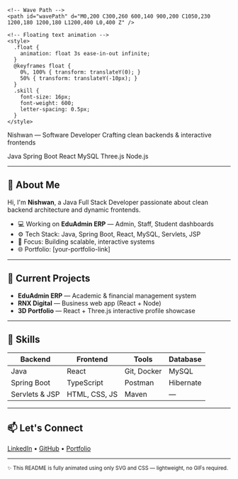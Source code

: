 <!-- 🌊 Animated Skill Showcase Header (No GIF / No Emoji) -->
<svg viewBox="0 0 1200 400" xmlns="http://www.w3.org/2000/svg" style="width:100%; max-width:1200px; display:block; margin:auto; font-family:'Segoe UI', Roboto, sans-serif;">
  <defs>
    <!-- Gradient for background and text -->
    <linearGradient id="grad" x1="0%" y1="0%" x2="100%" y2="0%">
      <stop offset="0%" stop-color="#00b4d8">
        <animate attributeName="stop-color" values="#00b4d8;#0077b6;#00b4d8" dur="6s" repeatCount="indefinite"/>
      </stop>
      <stop offset="100%" stop-color="#90e0ef">
        <animate attributeName="stop-color" values="#90e0ef;#48cae4;#90e0ef" dur="6s" repeatCount="indefinite"/>
      </stop>
    </linearGradient>

    <!-- Wave Path -->
    <path id="wavePath" d="M0,200 C300,260 600,140 900,200 C1050,230 1200,180 1200,180 L1200,400 L0,400 Z" />

    <!-- Floating text animation -->
    <style>
      .float {
        animation: float 3s ease-in-out infinite;
      }
      @keyframes float {
        0%, 100% { transform: translateY(0); }
        50% { transform: translateY(-10px); }
      }
      .skill {
        font-size: 16px;
        font-weight: 600;
        letter-spacing: 0.5px;
      }
    </style>
  </defs>

  <!-- Animated gradient background -->
  <rect width="1200" height="400" fill="url(#grad)" opacity="0.15"/>

  <!-- Animated wave -->
  <use href="#wavePath" fill="url(#grad)">
    <animateTransform attributeName="transform" type="translate" from="0 0" to="-120 0" dur="6s" repeatCount="indefinite" />
  </use>

  <!-- Central Name / Title -->
  <text x="50%" y="90" text-anchor="middle" fill="#023e8a" font-size="38" font-weight="bold">
    Nishwan — Software Developer
  </text>
  <text x="50%" y="125" text-anchor="middle" fill="#03045e" font-size="16">
    Crafting clean backends & interactive frontends
  </text>

  <!-- Floating Skill Icons/Texts -->
  <text x="200" y="230" fill="#03045e" class="skill float">Java</text>
  <text x="340" y="210" fill="#03045e" class="skill float" style="animation-delay:0.2s;">Spring Boot</text>
  <text x="500" y="240" fill="#03045e" class="skill float" style="animation-delay:0.4s;">React</text>
  <text x="660" y="210" fill="#03045e" class="skill float" style="animation-delay:0.6s;">MySQL</text>
  <text x="780" y="240" fill="#03045e" class="skill float" style="animation-delay:0.8s;">Three.js</text>
  <text x="930" y="220" fill="#03045e" class="skill float" style="animation-delay:1s;">Node.js</text>

  <!-- Bottom subtle wave -->
  <use href="#wavePath" fill="url(#grad)" opacity="0.3">
    <animateTransform attributeName="transform" type="translate" from="0 0" to="-60 0" dur="4s" repeatCount="indefinite" />
  </use>
</svg>

---

## 👋 About Me
Hi, I'm **Nishwan**, a Java Full Stack Developer passionate about clean backend architecture and dynamic frontends.

- 💻 Working on **EduAdmin ERP** — Admin, Staff, Student dashboards  
- ⚙️ Tech Stack: Java, Spring Boot, React, MySQL, Servlets, JSP  
- 🎯 Focus: Building scalable, interactive systems  
- 🌐 Portfolio: [your-portfolio-link]

---

## 🚀 Current Projects
- **EduAdmin ERP** — Academic & financial management system  
- **RNX Digital** — Business web app (React + Node)  
- **3D Portfolio** — React + Three.js interactive profile showcase  

---

## 🧩 Skills
| Backend | Frontend | Tools | Database |
|----------|-----------|--------|-----------|
| Java | React | Git, Docker | MySQL |
| Spring Boot | TypeScript | Postman | Hibernate |
| Servlets & JSP | HTML, CSS, JS | Maven | — |

---

## 📫 Let's Connect
[LinkedIn](#) • [GitHub](#) • [Portfolio](#)

---

<footer>
<sub>✨ This README is fully animated using only SVG and CSS — lightweight, no GIFs required.</sub>
</footer>

